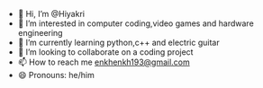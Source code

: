 - 👋 Hi, I’m @Hiyakri
- 👀 I’m interested in computer coding,video games and hardware engineering
- 🌱 I’m currently learning python,c++ and electric guitar
- 🤝 I’m looking to collaborate on a coding project
- 📫 How to reach me enkhenkh193@gmail.com
- 😄 Pronouns: he/him
